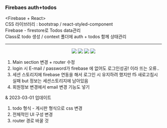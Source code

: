 ### Firebaes auth+todos

<span>&lt;Firebase + React&gt;</span></br>
<span>CSS 라이브러리 : bootstrap / react-styled-component</span></br>
<span>Firebase - firestore로 Todos data관리</span></br>
<span>Class로 todo 생성 / context 폴더에 auth + todos 함께 상태관리<span>
</br>

---
<div align="center">
  <img src="https://img.shields.io/badge/HTML5-E34F26?style=flat&logo=React&logoColor=white" />
  <img src="https://img.shields.io/badge/React-61DAFB?style=flat&logo=React&logoColor=white" />
    <img src="https://img.shields.io/badge/Firebase-FFCA28?style=flat&logo=Firebase&logoColor=white" />    
    <img src="https://img.shields.io/badge/Bootstrap-7952B3?style=flat&logo=Bootstrap&logoColor=white" />
</div>

>
1) Main section 변경 + router 수정
2) login 시 E-mail / password가 firebase 에 없어도 로그인성공! 이라 뜨는 오류..
3) 세션 스토리지에 firebase 연동을 해서 로그인 시 유지하려 했지만 f5 새로고침시 실패 but 정보는 세션스토리지에 남아있음
4) 회원정보 변경에서 email 변경 기능도 넣기

& 2023-03-01 업데이트
1) todo 형식 - 게시판 형식으로 css 변경
2) 전체적인 UI 구성 변경
3) router 경로 바꿀 것